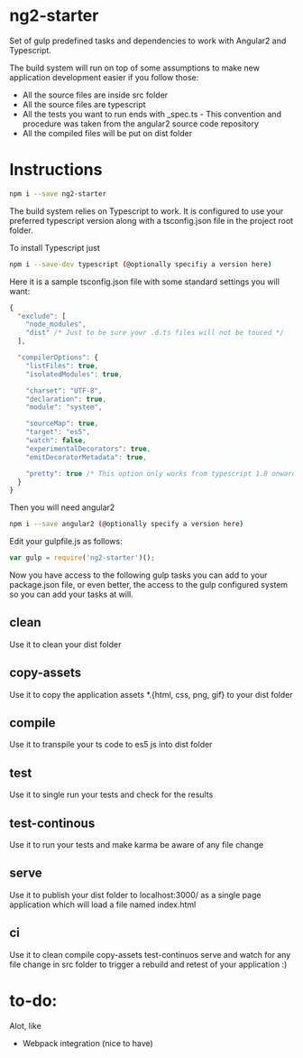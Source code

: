 # ng2-starter
Set of gulp predefined tasks and dependencies to work with Angular2 and Typescript.

The build system will run on top of some assumptions to make new application development easier if you follow those:

* All the source files are inside src folder
* All the source files are typescript
* All the tests you want to run ends with _spec.ts - This convention and procedure was taken from the angular2 source code repository
* All the compiled files will be put on dist folder

# Instructions
``` bash
npm i --save ng2-starter
```

The build system relies on Typescript to work. It is configured to use your preferred typescript version along with a tsconfig.json file in the project root folder. 

To install Typescript just
``` bash
npm i --save-dev typescript (@optionally specifiy a version here)
```

Here it is a sample tsconfig.json file with some standard settings you will want:
``` javascript
{
  "exclude": [
    "node_modules",
    "dist" /* Just to be sure your .d.ts files will not be touced */
  ],

  "compilerOptions": {
    "listFiles": true,
    "isolatedModules": true,

    "charset": "UTF-8",
    "declaration": true,
    "module": "system",

    "sourceMap": true,
    "target": "es5",
    "watch": false,
    "experimentalDecorators": true,
    "emitDecoratorMetadata": true,

    "pretty": true /* This option only works from typescript 1.8 onwards */
  }
}
```

Then you will need angular2
``` bash
npm i --save angular2 (@optionally specify a version here)
```

Edit your gulpfile.js as follows:
``` javascript
var gulp = require('ng2-starter')();
```

Now you have access to the following gulp tasks you can add to your package.json file, or even better, the access to the gulp configured system so you can add your tasks at will.

## clean

Use it to clean your dist folder

## copy-assets

Use it to copy the application assets *.{html, css, png, gif} to your dist folder

## compile

Use it to transpile your ts code to es5 js into dist folder

## test

Use it to single run your tests and check for the results

## test-continous

Use it to run your tests and make karma be aware of any file change

## serve

Use it to publish your dist folder to localhost:3000/ as a single page application which will load a file named index.html

## ci

Use it to clean compile copy-assets test-continuos serve and watch for any file change in src folder to trigger a rebuild and retest of your application :)

# to-do:
Alot, like

* Webpack integration (nice to have)
